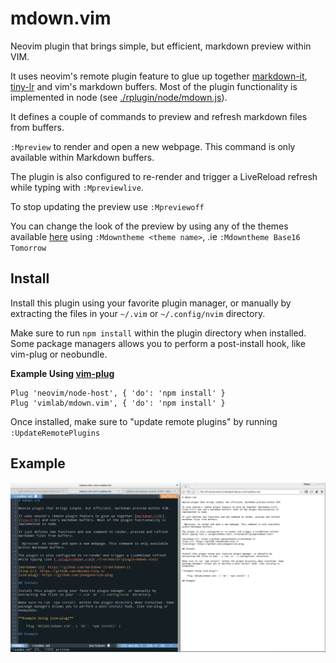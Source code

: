 # mdown.vim

Neovim plugin that brings simple, but efficient, markdown preview within VIM.

It uses neovim's remote plugin feature to glue up together [markdown-it][],
[tiny-lr]() and vim's markdown buffers. Most of the plugin functionality is
implemented in node (see [./rplugin/node/mdown.js](./rplugin/node/mdown.js)).

It defines a couple of commands to preview and refresh
markdown files from buffers.

`:Mpreview` to render and open a new webpage. This command is only available
within Markdown buffers.

The plugin is also configured to re-render and trigger a LiveReload refresh
while typing with `:Mpreviewlive`.

To stop updating the preview use `:Mpreviewoff`

You can change the look of the preview by using any of the themes available
[here][theme-repo] using `:Mdowntheme <theme name>`, .ie `:Mdowntheme Base16 Tomorrow`

[markdown-it]: https://github.com/markdown-it/markdown-it
[tiny-lr]: https://github.com/mklabs/tiny-lr
[vim-plug]: https://github.com/junegunn/vim-plug
[theme-repo]: https://github.com/bncoelho/MarkedCustomStyles

## Install

Install this plugin using your favorite plugin manager, or manually by
extracting the files in your `~/.vim` or `~/.config/nvim` directory.

Make sure to run `npm install` within the plugin directory when installed. Some
package managers allows you to perform a post-install hook, like vim-plug or
neobundle.

**Example Using [vim-plug]**

    Plug 'neovim/node-host', { 'do': 'npm install' }
    Plug 'vimlab/mdown.vim', { 'do': 'npm install' }

Once installed, make sure to "update remote plugins" by running `:UpdateRemotePlugins`

## Example

![5s demo](./mdown.gif)
